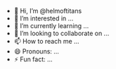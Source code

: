 - 👋 Hi, I’m @helmoftitans
- 👀 I’m interested in ...
- 🌱 I’m currently learning ...
- 💞️ I’m looking to collaborate on ...
- 📫 How to reach me ...
- 😄 Pronouns: ...
- ⚡ Fun fact: ...

<!---
helmoftitans/helmoftitans is a ✨ special ✨ repository because its `README.md` (this file) appears on your GitHub profile.
You can click the Preview link to take a look at your changes.
--->
